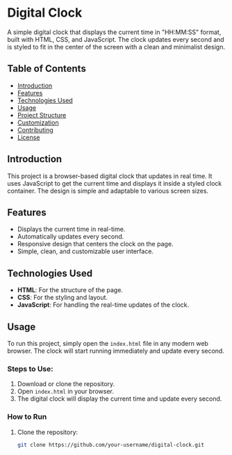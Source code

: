 # Digital Clock

A simple digital clock that displays the current time in "HH:MM:SS" format, built with HTML, CSS, and JavaScript. The clock updates every second and is styled to fit in the center of the screen with a clean and minimalist design.

## Table of Contents
- [Introduction](#introduction)
- [Features](#features)
- [Technologies Used](#technologies-used)
- [Usage](#usage)
- [Project Structure](#project-structure)
- [Customization](#customization)
- [Contributing](#contributing)
- [License](#license)

## Introduction

This project is a browser-based digital clock that updates in real time. It uses JavaScript to get the current time and displays it inside a styled clock container. The design is simple and adaptable to various screen sizes.

## Features

- Displays the current time in real-time.
- Automatically updates every second.
- Responsive design that centers the clock on the page.
- Simple, clean, and customizable user interface.

## Technologies Used

- **HTML**: For the structure of the page.
- **CSS**: For the styling and layout.
- **JavaScript**: For handling the real-time updates of the clock.

## Usage

To run this project, simply open the `index.html` file in any modern web browser. The clock will start running immediately and update every second.

### Steps to Use:
1. Download or clone the repository.
2. Open `index.html` in your browser.
3. The digital clock will display the current time and update every second.

### How to Run

1. Clone the repository:
   ```bash
   git clone https://github.com/your-username/digital-clock.git
